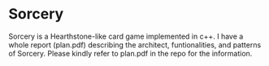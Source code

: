 # Sorcery

Sorcery is a Hearthstone-like card game implemented in c++. I have a whole report (plan.pdf) describing the architect, funtionalities, and patterns of Sorcery. Please kindly refer to plan.pdf in the repo for the information.
